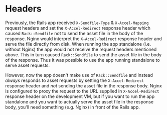 # Headers

Previously, the Rails app received `X-Sendfile-Type` & `X-Accel-Mapping` request headers and set the `X-Accel-Redirect` response header which caused `Rack::Sendfile` not to send the asset file in the body of the response. Nginx would interpret the `X-Accel-Redirect` response header and serve the file directly from disk. When running the app standalone (i.e. without Nginx) the app would not receive the request headers mentioned above. This in turn caused `Rack::Sendfile` to send the asset file in the body of the response. Thus it was possible to use the app running standalone to serve asset requests.

However, now the app doesn't make use of `Rack::Sendfile` and instead *always* responds to asset requests by setting the `X-Accel-Redirect` response header and *not* sending the asset file in the response body. Nginx is configured to proxy the request to the URL supplied in `X-Accel-Redirect` response header on the development VM, but if you want to run the app standalone and you want to actually serve the asset file in the response body, you'll need something (e.g. Nginx) in front of the Rails app.

